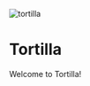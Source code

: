 ![tortilla](https://github.com/colbychittenden/Tortilla/assets/96893162/1cd66606-90a7-4372-9f4b-958dbc316b06)


# Tortilla

Welcome to Tortilla! 
